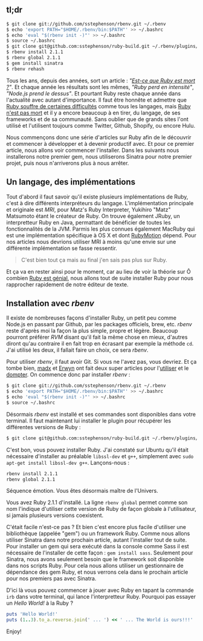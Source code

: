## tl;dr

```sh
$ git clone git://github.com/sstephenson/rbenv.git ~/.rbenv
$ echo 'export PATH="$HOME/.rbenv/bin:$PATH"' >> ~/.bashrc
$ echo 'eval "$(rbenv init -)"' >> ~/.bashrc
$ source ~/.bashrc
$ git clone git@github.com:sstephenson/ruby-build.git ~/.rbenv/plugins/ruby-build
$ rbenv install 2.1.1
$ rbenv global 2.1.1
$ gem install sinatra
$ rbenv rehash
```

Tous les ans, depuis des années, sort un article : *"[Est-ce que Ruby est mort ?](http://www.reddit.com/comments/1oi8wd)"*. Et chaque année les résultats sont les mêmes, *"Ruby perd en intensité"*, *"Node.js prend le dessus"*. Et pourtant Ruby reste chaque année dans l'actualité avec autant d'importance. Il faut être honnête et admettre que [Ruby souffre de certaines difficultés](http://blog.federicocarrone.com/2014/01/18/ruby-dying-or-ruby-hype-dead) comme tous les langages, mais [Ruby n'est pas mort](http://jmoses.co/2013/12/21/is-ruby-dying.html) et il y a encore beaucoup à en tirer, du langage, de ses frameworks et de sa communauté. Sans oublier que de grands sites l'ont utilisé et l'utilisent toujours comme Twitter, Github, Shopify, ou encore Hulu.

Nous commençons donc une série d'articles sur Ruby afin de le découvrir et commencer à développer et à devenir productif avec. Et pour ce premier article, nous allons voir commencer l'installer. Dans les suivants nous installerons notre premier gem, nous utiliserons Sinatra pour notre premier projet, puis nous n'arriverons plus à nous arrêter.

## Un langage, des implémentations

Tout d'abord il faut savoir qu'il existe plusieurs implémentations de Ruby, c'est à dire différents interpréteurs du langage. L'implémentation principale et originale est *MRI*, pour Matz's Ruby Interpreter, Yukihiro "Matz" Matsumoto étant le créateur de Ruby. On trouve également JRuby, un interpretteur Ruby en Java, permattant de bénéficier de toutes les fonctionnalités de la JVM. Parmis les plus connues également MacRuby qui est une implémentation spécifique à OS X et dont [RubyMotion](http://www.rubymotion.com) dépend. Pour nos articles nous devrions utiliser MRI à moins qu'une envie sur une différente implémentation se fasse ressentir.

> C'est bien tout ça mais au final j'en sais pas plus sur Ruby.

Et ça va en rester ainsi pour le moment, car au lieu de voir la théorie sur Ô combien [Ruby est génial](http://www.slideshare.net/astrails/ruby-is-awesome-16466895), nous allons tout de suite installer Ruby pour nous rapprocher rapidement de notre éditeur de texte.

## Installation avec *rbenv*

Il existe de nombreuses façons d'installer Ruby, un petit peu comme Node.js en passant par Github, par les packages officiels, brew, etc. *rbenv* reste d'après moi la façon la plus simple, propre et légère. Beaucoup pourront préférer *RVM* disant qu'il fait la même chose en mieux, d'autres diront qu'au contraire il en fait trop en écrasant par exemple la méthode `cd`. J'ai utilisé les deux, il fallait faire un choix, ce sera *rbenv*.

Pour utiliser *rbenv*, il faut avoir Git. Si vous ne l'avez pas, vous devriez. Et ça tombe bien, [madx](https://github.com/madx) et [Erwyn](https://github.com/Erwyn) ont fait deux super articles pour l'[utiliser](/posts/git/versionner-avec-git/) et le [dompter](/posts/git/boutez-les-bugs-domptez-votre-historique/). On commence donc par installer *rbenv* :

```sh
$ git clone git://github.com/sstephenson/rbenv.git ~/.rbenv
$ echo 'export PATH="$HOME/.rbenv/bin:$PATH"' >> ~/.bashrc
$ echo 'eval "$(rbenv init -)"' >> ~/.bashrc
$ source ~/.bashrc
```

Désormais *rbenv* est installé et ses commandes sont disponibles dans votre terminal. Il faut maintenant lui installer le plugin pour récupérer les différentes versions de Ruby :

```sh
$ git clone git@github.com:sstephenson/ruby-build.git ~/.rbenv/plugins/ruby-build
```

C'est bon, vous pouvez installer Ruby. J'ai constaté sur Ubuntu qu'il était nécessaire d'installer au préalable `libssl-dev` et `g++`, simplement avec `sudo apt-get install libssl-dev g++`. Lançons-nous :

```sh
rbenv install 2.1.1
rbenv global 2.1.1
```

Séquence émotion. Vous êtes désormais maître de l'Univers.

Vous avez Ruby 2.1.1 d'installé. La ligne `rbenv global` permet comme son nom l'indique d'utiliser cette version de Ruby de façon globale à l'utilisateur, si jamais plusieurs versions coexistent.

C'était facile n'est-ce pas ? Et bien c'est encore plus facile d'utiliser une bibliothèque (appelée "gem") ou un framework Ruby. Comme nous allons utiliser Sinatra dans notre prochain article, autant l'installer tout de suite. Pour installer un gem qui sera exécuté dans la console comme Sass il est nécessaire de l'installer de cette façon : `gem install sass`. Seulement pour Sinatra, nous avons seulement besoin que le framework soit disponible dans nos scripts Ruby. Pour cela nous allons utiliser un gestionnaire de dépendance des gem Ruby, et nous verrons cela dans le prochain article pour nos premiers pas avec Sinatra.

D'ici là vous pouvez commencer à jouer avec Ruby en tapant la commande `irb` dans votre terminal, qui lance l'interpretteur Ruby. Pourquoi pas essayer un *Hello World!* à la Ruby ?

```ruby
puts 'Hello World!'
puts (1..3).to_a.reverse.join(' ... ') << ' ... The World is ours!!!'
```

Enjoy!
